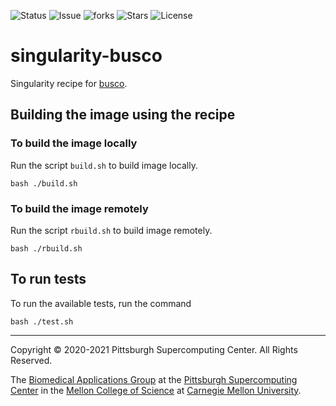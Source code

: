 ![Status](https://github.com/pscedu/singularity-busco/actions/workflows/main.yml/badge.svg)
![Issue](https://img.shields.io/github/issues/pscedu/singularity-busco)
![forks](https://img.shields.io/github/forks/pscedu/singularity-busco)
![Stars](https://img.shields.io/github/stars/pscedu/singularity-busco)
![License](https://img.shields.io/github/license/pscedu/singularity-busco)

# singularity-busco
Singularity recipe for [busco](https://busco.ezlab.org).

## Building the image using the recipe

### To build the image locally
Run the script `build.sh` to build image locally.

```
bash ./build.sh
```

### To build the image remotely
Run the script `rbuild.sh` to build image remotely.

```
bash ./rbuild.sh
```
## To run tests
To run the available tests, run the command

```
bash ./test.sh
```

---
Copyright © 2020-2021 Pittsburgh Supercomputing Center. All Rights Reserved.

The [Biomedical Applications Group](https://www.psc.edu/biomedical-applications/) at the [Pittsburgh Supercomputing
Center](http://www.psc.edu) in the [Mellon College of Science](https://www.cmu.edu/mcs/) at [Carnegie Mellon University](http://www.cmu.edu).
